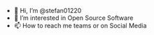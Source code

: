 - 👋 Hi, I’m @stefan01220
- 👀 I’m interested in Open Source Software
- 📫 How to reach me teams or on Social Media

<!---
stefan01220/stefan01220 is a ✨ special ✨ repository because its `README.md` (this file) appears on your GitHub profile.
You can click the Preview link to take a look at your changes.
--->
